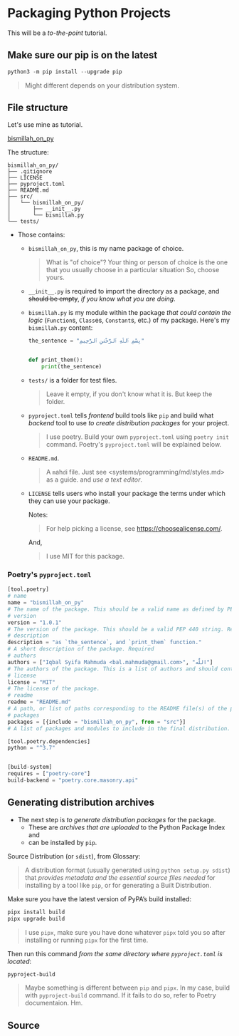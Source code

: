 # Packaging Python Projects

This will be a _to-the-point_ tutorial.

## Make sure our pip is on the latest

```python
python3 -m pip install --upgrade pip
```

> Might different depends on your distribution system.

## File structure

Let's use mine as tutorial.

[bismillah_on_py](https://github.com/bal-sm/bismillah_on_py)

The structure:

```
bismillah_on_py/
├── .gitignore
├── LICENSE
├── pyproject.toml
├── README.md
├── src/
│   └── bismillah_on_py/
│       ├── __init__.py
│       └── bismillah.py
└── tests/
```

- Those contains:
  - `bismillah_on_py`, this is my name package of choice. 
    > What is "of choice"? Your thing or person of choice is the one that you usually choose in a particular situation
    > So, choose yours.
  - `__init__.py` is required to import the directory as a package, and ~~should be empty~~, _if you know what you are doing_.
  - `bismillah.py` is my module within the package _that could contain the logic_ (`Function`s, `Class`es, `Constant`s, etc.) of my package. 
    Here's my `bismillah.py` content:

    ```python
    the_sentence = "بِسْمِ ٱللَّٰهِ ٱلرَّحْمَٰنِ ٱلرَّحِيمِ"


    def print_them():
        print(the_sentence)
    ```

  - `tests/` is a folder for test files. 
    > Leave it empty, if you don't know what it is. But keep the folder.
  - `pyproject.toml` tells _frontend_ build tools like `pip` and build what _backend_ tool to use _to create distribution packages_ for your project.
    > I use poetry. Build your own `pyproject.toml` using `poetry init` command. Poetry's `pyproject.toml` will be explained below.
  - `README.md`.
    > A `m`ah`d`i file. Just see <systems/programming/md/styles.md> as a guide. and _use a text editor_.
  - `LICENSE` tells users who install your package the terms under which they can use your package.

    Notes:
    > For help picking a license, see <https://choosealicense.com/>.
    
    And,

    > I use MIT for this package.

### Poetry's `pyproject.toml`

```python
[tool.poetry]
# name
name = "bismillah_on_py"
# The name of the package. This should be a valid name as defined by PEP 508. Required
# version
version = "1.0.1"
# The version of the package. This should be a valid PEP 440 string. Required
# description
description = "as `the_sentence`, and `print_them` function." 
# A short description of the package. Required
# authors
authors = ["Iqbal Syifa Mahmuda <bal.mahmuda@gmail.com>", "اللّٰه"] 
# The authors of the package. This is a list of authors and should contain at least one author. Authors must be in the form name <email>. Required
# license
license = "MIT"
# The license of the package.
# readme
readme = "README.md"
# A path, or list of paths corresponding to the README file(s) of the package. Optional
# packages
packages = [{include = "bismillah_on_py", from = "src"}]
# A list of packages and modules to include in the final distribution.

[tool.poetry.dependencies]
python = "^3.7"


[build-system]
requires = ["poetry-core"]
build-backend = "poetry.core.masonry.api"
```

## Generating distribution archives

- The next step is _to generate distribution packages_ for the package. 
  - These are _archives that are uploaded_ to the Python Package Index and 
  - can be installed by `pip`.

Source Distribution (or `sdist`), from Glossary:
> A distribution format (usually generated using `python setup.py sdist`) that _provides metadata and the essential source files needed_ for installing by a tool like `pip`, or for generating a Built Distribution.

Make sure you have the latest version of PyPA’s build installed:

```sh
pipx install build
pipx upgrade build
```

> I use `pipx`, make sure you have done whatever `pipx` told you so after installing or running `pipx` for the first time.

Then run this command _from the same directory where `pyproject.toml` is located_:

```sh
pyproject-build
```

> Maybe something is different between `pip` and `pipx`. In my case, build with `pyproject-build` command. If it fails to do so, refer to Poetry documentaion. Hm.

## Source

[^1]: [Packaging Python Projects](https://packaging.python.org/en/latest/tutorials/packaging-projects/)

[^2]: [Poetry Documentation](https://python-poetry.org/docs/)
